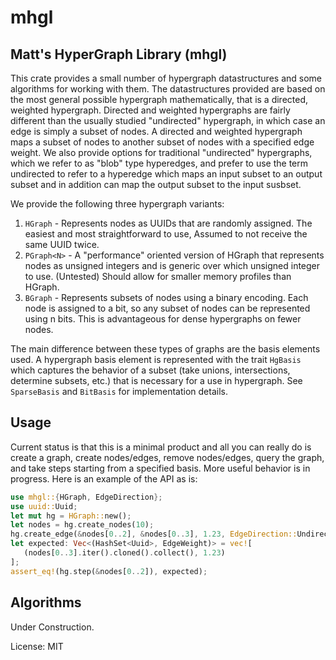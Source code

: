 # mhgl

## Matt's HyperGraph Library (mhgl)
This crate provides a small number of hypergraph datastructures and some algorithms for working
with them. The datastructures provided are based on the most general possible hypergraph mathematically, that is a directed, weighted hypergraph. Directed and weighted hypergraphs are fairly different than the usually studied "undirected" hypergraph, in which case an edge is simply a subset of nodes. A directed and weighted hypergraph maps a subset of nodes to another subset of nodes with a specified edge weight. We also provide options for traditional "undirected" hypergraphs, which we refer to as "blob" type hyperedges, and prefer to use the term undirected to refer to a hyperedge which maps an input subset to an output subset and in addition can map the output subset to the input susbset.

We provide the following three hypergraph variants:
1. `HGraph` - Represents nodes as UUIDs that are randomly assigned. The easiest and most straightforward to use, Assumed to not receive the same UUID twice.
2. `PGraph<N>` - A "performance" oriented version of HGraph that represents nodes as unsigned integers and is generic over which unsigned integer to use. (Untested) Should allow for smaller memory profiles than HGraph.
3. `BGraph` - Represents subsets of nodes using a binary encoding. Each node is assigned to a bit, so any subset of nodes can be represented using n bits. This is advantageous for dense hypergraphs on fewer nodes.

The main difference between these types of graphs are the basis elements used. A hypergraph basis element is represented with the trait `HgBasis` which captures the behavior of a subset (take unions, intersections, determine subsets, etc.) that is necessary for a use in hypergraph. See `SparseBasis` and `BitBasis` for implementation details.

## Usage
Current status is that this is a minimal product and all you can really do
is create a graph, create nodes/edges, remove nodes/edges, query the graph,
and take steps starting from a specified basis. More useful behavior is
in progress. Here is an example of the API as is:
```rust
use mhgl::{HGraph, EdgeDirection};
use uuid::Uuid;
let mut hg = HGraph::new();
let nodes = hg.create_nodes(10);
hg.create_edge(&nodes[0..2], &nodes[0..3], 1.23, EdgeDirection::Undirected);
let expected: Vec<(HashSet<Uuid>, EdgeWeight)> = vec![
   (nodes[0..3].iter().cloned().collect(), 1.23)
];
assert_eq!(hg.step(&nodes[0..2]), expected);
```

## Algorithms
Under Construction.

License: MIT
